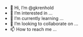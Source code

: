 - 👋 Hi, I’m @gkrenhold
- 👀 I’m interested in ...
- 🌱 I’m currently learning ...
- 💞️ I’m looking to collaborate on ...
- 📫 How to reach me ...

<!---
gkrenhold/gkrenhold is a ✨ special ✨ repository because its `README.md` (this file) appears on your GitHub profile.
You can click the Preview link to take a look at your changes.
--->
